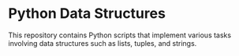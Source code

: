 # Python Data Structures
This repository contains Python scripts that implement various tasks involving data structures such as lists, tuples, and strings.
